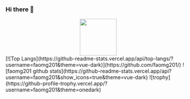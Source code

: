 ### Hi there 👋
<div id="header" align="center">
  <img src="https://media.giphy.com/media/M9gbBd9nbDrOTu1Mqx/giphy.gif" width="100"/>
</div>
[![Top Langs](https://github-readme-stats.vercel.app/api/top-langs/?username=faomg201&theme=vue-dark)](https://github.com/faomg201/)
![faomg201 github stats](https://github-readme-stats.vercel.app/api?username=faomg201&show_icons=true&theme=vue-dark)
![trophy](https://github-profile-trophy.vercel.app/?username=faomg201&theme=onedark)
<!--
**faomg201/faomg201** is a ✨ _special_ ✨ repository because its `README.md` (this file) appears on your GitHub profile.

Here are some ideas to get you started:

- 🔭 I’m currently working on ...
- 🌱 I’m currently learning ...
- 👯 I’m looking to collaborate on ...
- 🤔 I’m looking for help with ...
- 💬 Ask me about ...
- 📫 How to reach me: ...
- 😄 Pronouns: ...
- ⚡ Fun fact: ...
-->
